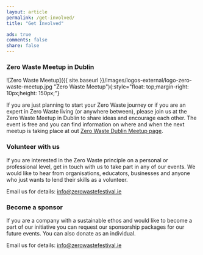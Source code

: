 ```yaml
---
layout: article
permalink: /get-involved/
title: "Get Involved"

ads: true
comments: false
share: false
---
```


### Zero Waste Meetup in Dublin

![Zero Waste Meetup]({{ site.baseurl }}/images/logos-external/logo-zero-waste-meetup.jpg "Zero Waste Meetup"){:style="float: top;margin-right: 10px;height: 150px;"}

If you are just planning to start your Zero Waste journey or if you are an expert in Zero Waste living (or anywhere between), please join us at the Zero Waste Meetup in Dublin to share ideas and encourage each other. The event is free and you can find information on where and when the next meetup is taking place at out [Zero Waste Dublin Meetup page](https://www.meetup.com/Zero-waste-meetup-ireland/).

### Volunteer with us

If you are interested in the Zero Waste principle on a personal or professional level, get in touch with us to take part in any of our events. We would like to hear from organisations, educators, businesses and anyone who just wants to lend their skills as a volunteer.

Email us for details: [info@zerowastefestival.ie](mailto:info@zerowastefestival.ie)


### Become a sponsor

If you are a company with a sustainable ethos and would like to become a part of our initiative you can request our sponsorship packages for our future events. You can also donate as an individual.

Email us for details: [info@zerowastefestival.ie](mailto:info@zerowastefestival.ie)
